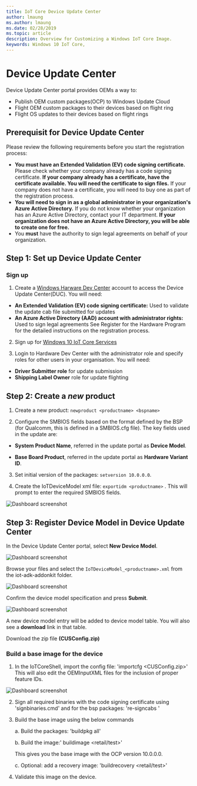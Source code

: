 ```yaml
---
title: IoT Core Device Update Center
author: lmaung
ms.author: lmaung
ms.date: 02/28/2019 
ms.topic: article 
description: Overview for Customizing a Windows IoT Core Image.
keywords: Windows 10 IoT Core, 
---
```


# Device Update Center
Device Update Center portal provides OEMs a way to:

- Publish OEM custom packages(OCP) to Windows Update Cloud
- Flight OEM custom packages to their devices based on flight ring
- Flight OS updates to their devices based on flight rings

## Prerequisit for Device Update Center
Please review the following requirements before you start the registration process:

- **You must have an Extended Validation (EV) code signing certificate.** Please check whether your company already has a code signing certificate. **If your company already has a certificate, have the certificate available. You will need the certificate to sign files.** If your company does not have a certificate, you will need to buy one as part of the registration process.
- **You will need to sign in as a global administrator in your organization's Azure Active Directory.** If you do not know whether your organization has an Azure Active Directory, contact your IT department. **If your organization does not have an Azure Active Directory, you will be able to create one for free.**
- You **must** have the authority to sign legal agreements on behalf of your organization.

## Step 1: Set up Device Update Center
### Sign up
1. Create a [Windows Harware Dev Center](http://aka.ms/ducregister) account to access the Device Update Center(DUC). You will need:

  - **An Extended Validation (EV) code signing certificate:** Used to validate the update cab file submitted for updates
  - **An Azure Active Directory (AAD) account with administrator rights:** Used to sign legal agreements
See Register for the Hardware Program for the detailed instructions on the registration process.


2. Sign up for [Windows 10 IoT Core Services](http://aka.ms/iotcoreservices)

3. Login to Hardware Dev Center with the administrator role and specify roles for other users in your organisation. You will need:

- **Driver Submitter role** for update submission
- **Shipping Label Owner** role for update flighting

## Step 2: Create a *new* product

1. Create a new product: `newproduct <productname> <bspname>`

2. Configure the SMBIOS fields based on the format defined by the BSP (for Qualcomm, this is defined in a SMBIOS.cfg file). The key fields used in the update are:

  - **System Product Name**, referred in the update portal as **Device Model**.

  - **Base Board Product**, referred in the update portal as **Hardware Variant ID**.


3. Set initial version of the packages: `setversion 10.0.0.0`.

4. Create the IoTDeviceModel xml file: `exportidm <productname>` . This will prompt to enter the required SMBIOS fields.

 ![Dashboard screenshot](../../media/ManufacturingGuide/smbiosentry.png)
 
 ## Step 3: Register Device Model in Device Update Center
In the Device Update Center portal, select **New Device Model**.

 ![Dashboard screenshot](../../media/ManufacturingGuide/newdevicemodel1.png)

Browse your files and select the `IoTDeviceModel_<productname>.xml` from the iot-adk-addonkit folder.

 ![Dashboard screenshot](../../media/ManufacturingGuide/newdevicemodel2.png)

Confirm the device model specification and press **Submit**.

 ![Dashboard screenshot](../../media/ManufacturingGuide/newdevicemodel3.png)

A new device model entry will be added to device model table. You will also see a **download** link in that table.

Download the zip file **(CUSConfig.zip)**

### Build a base image for the device
1. In the IoTCoreShell, import the config file: 'importcfg <productname> <CUSConfig.zip>' This will also edit the OEMInputXML files for the inclusion of proper feature IDs.

![Dashboard screenshot](../../media/ManufacturingGuide/importcfg.png)

2. Sign all required binaries with the code signing certificate using 'signbinaries.cmd' and for the bsp packages: 're-signcabs <src dir> <dst dir>'

3. Build the base image using the below commands

    a. Build the packages: 'buildpkg all'

    b. Build the image:' buildimage <productname> <retail/test>'

    This gives you the base image with the OCP version 10.0.0.0.

    c. Optional: add a recovery image: 'buildrecovery <productname> <retail/test>'

4. Validate this image on the device.

